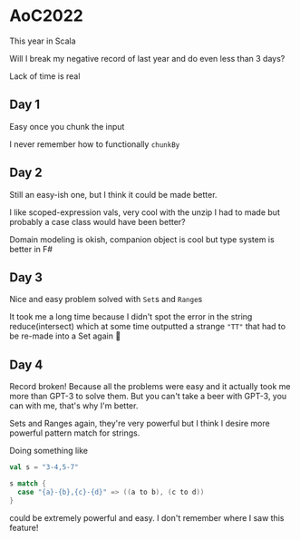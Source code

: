 # AoC2022

This year in Scala

Will I break my negative record of last year and do even less than 3 days?

Lack of time is real

## Day 1

Easy once you chunk the input

I never remember how to functionally `chunkBy`

## Day 2

Still an easy-ish one, but I think it could be made better.

I like scoped-expression vals, very cool with the unzip I had to made
but probably a case class would have been better?

Domain modeling is okish, companion object is cool but type system
is better in F#

## Day 3

Nice and easy problem solved with `Set`s and `Range`s

It took me a long time because I didn't spot the error in the
string reduce(intersect) which at some time outputted a strange `"TT"`
that had to be re-made into a Set again 🫡

## Day 4

Record broken! Because all the problems were easy and it actually took
me more than GPT-3 to solve them. But you can't take a beer with GPT-3,
you can with me, that's why I'm better.

Sets and Ranges again, they're very powerful but I think I desire
more powerful pattern match for strings.

Doing something like

```scala
val s = "3-4,5-7"

s match {
  case "{a}-{b},{c}-{d}" => ((a to b), (c to d))
}
```

could be extremely powerful and easy. I don't remember where I saw this
feature!
